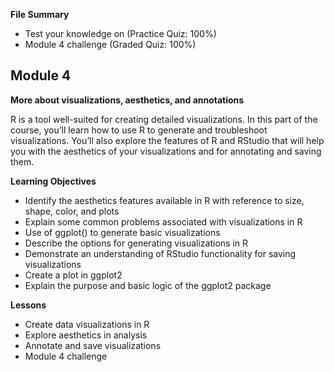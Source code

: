 **File Summary**
- Test your knowledge on (Practice Quiz: 100%)
- Module 4 challenge (Graded Quiz: 100%)

## Module 4

**More about visualizations, aesthetics, and annotations**

R is a tool well-suited for creating detailed visualizations. In this part of the course, you’ll learn how to use R to generate and troubleshoot visualizations. You’ll also explore the features of R and RStudio that will help you with the aesthetics of your visualizations and for annotating and saving them.

**Learning Objectives**
- Identify the aesthetics features available in R with reference to size, shape, color, and plots
- Explain some common problems associated with visualizations in R
- Use of ggplot() to generate basic visualizations
- Describe the options for generating visualizations in R
- Demonstrate an understanding of RStudio functionality for saving visualizations
- Create a plot in ggplot2
- Explain the purpose and basic logic of the ggplot2 package

**Lessons**
- Create data visualizations in R
- Explore aesthetics in analysis
- Annotate and save visualizations
- Module 4 challenge

